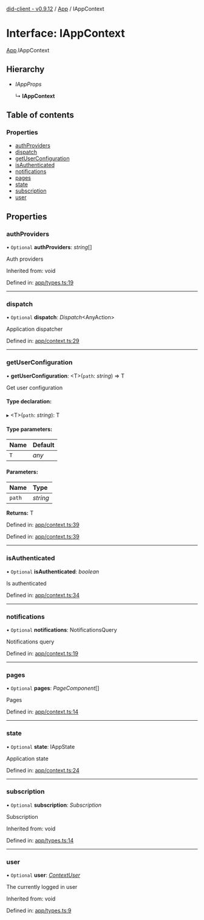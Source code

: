 [did-client - v0.9.12](../README.md) / [App](../modules/app.md) / IAppContext

# Interface: IAppContext

[App](../modules/app.md).IAppContext

## Hierarchy

* *IAppProps*

  ↳ **IAppContext**

## Table of contents

### Properties

- [authProviders](app.iappcontext.md#authproviders)
- [dispatch](app.iappcontext.md#dispatch)
- [getUserConfiguration](app.iappcontext.md#getuserconfiguration)
- [isAuthenticated](app.iappcontext.md#isauthenticated)
- [notifications](app.iappcontext.md#notifications)
- [pages](app.iappcontext.md#pages)
- [state](app.iappcontext.md#state)
- [subscription](app.iappcontext.md#subscription)
- [user](app.iappcontext.md#user)

## Properties

### authProviders

• `Optional` **authProviders**: *string*[]

Auth providers

Inherited from: void

Defined in: [app/types.ts:19](https://github.com/Puzzlepart/did/blob/dev/client/app/types.ts#L19)

___

### dispatch

• `Optional` **dispatch**: *Dispatch*<AnyAction\>

Application dispatcher

Defined in: [app/context.ts:29](https://github.com/Puzzlepart/did/blob/dev/client/app/context.ts#L29)

___

### getUserConfiguration

• **getUserConfiguration**: <T\>(`path`: *string*) => T

Get user configuration

#### Type declaration:

▸ <T\>(`path`: *string*): T

#### Type parameters:

Name | Default |
:------ | :------ |
`T` | *any* |

#### Parameters:

Name | Type |
:------ | :------ |
`path` | *string* |

**Returns:** T

Defined in: [app/context.ts:39](https://github.com/Puzzlepart/did/blob/dev/client/app/context.ts#L39)

Defined in: [app/context.ts:39](https://github.com/Puzzlepart/did/blob/dev/client/app/context.ts#L39)

___

### isAuthenticated

• `Optional` **isAuthenticated**: *boolean*

Is authenticated

Defined in: [app/context.ts:34](https://github.com/Puzzlepart/did/blob/dev/client/app/context.ts#L34)

___

### notifications

• `Optional` **notifications**: NotificationsQuery

Notifications query

Defined in: [app/context.ts:19](https://github.com/Puzzlepart/did/blob/dev/client/app/context.ts#L19)

___

### pages

• `Optional` **pages**: *PageComponent*[]

Pages

Defined in: [app/context.ts:14](https://github.com/Puzzlepart/did/blob/dev/client/app/context.ts#L14)

___

### state

• `Optional` **state**: IAppState

Application state

Defined in: [app/context.ts:24](https://github.com/Puzzlepart/did/blob/dev/client/app/context.ts#L24)

___

### subscription

• `Optional` **subscription**: *Subscription*

Subscription

Inherited from: void

Defined in: [app/types.ts:14](https://github.com/Puzzlepart/did/blob/dev/client/app/types.ts#L14)

___

### user

• `Optional` **user**: [*ContextUser*](../classes/app.contextuser.md)

The currently logged in user

Inherited from: void

Defined in: [app/types.ts:9](https://github.com/Puzzlepart/did/blob/dev/client/app/types.ts#L9)
